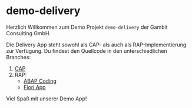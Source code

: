 # demo-delivery

Herzlich Willkommen zum Demo Projekt `demo-delivery` der Gambit Consulting GmbH.

Die Delivery App steht sowohl als CAP- als auch als RAP-Implementierung zur Verfügung. Du findest den Quellcode in den unterschiedlichen Branches:

1. [CAP](https://github.com/gambit-consulting/demo-delivery/tree/cap)
2. RAP:
    - [ABAP Coding](https://github.com/gambit-consulting/demo-delivery/tree/rap-abap)
    - [Fiori App](https://github.com/gambit-consulting/demo-delivery/tree/rap-fiori)

Viel Spaß mit unserer Demo App!
